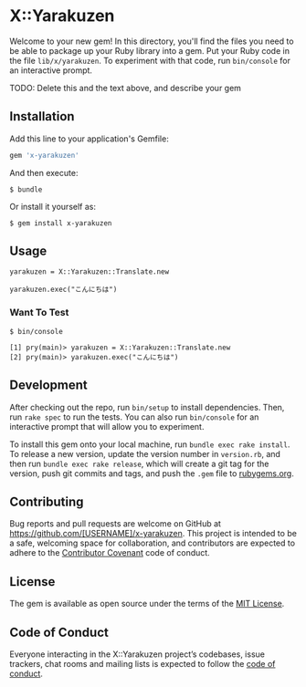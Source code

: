 # X::Yarakuzen

Welcome to your new gem! In this directory, you'll find the files you need to be able to package up your Ruby library into a gem. Put your Ruby code in the file `lib/x/yarakuzen`. To experiment with that code, run `bin/console` for an interactive prompt.

TODO: Delete this and the text above, and describe your gem

## Installation

Add this line to your application's Gemfile:

```ruby
gem 'x-yarakuzen'
```

And then execute:

    $ bundle

Or install it yourself as:

    $ gem install x-yarakuzen

## Usage

```
yarakuzen = X::Yarakuzen::Translate.new

yarakuzen.exec("こんにちは")

```

### Want To Test

```
$ bin/console

[1] pry(main)> yarakuzen = X::Yarakuzen::Translate.new
[2] pry(main)> yarakuzen.exec("こんにちは")

```

## Development

After checking out the repo, run `bin/setup` to install dependencies. Then, run `rake spec` to run the tests. You can also run `bin/console` for an interactive prompt that will allow you to experiment.

To install this gem onto your local machine, run `bundle exec rake install`. To release a new version, update the version number in `version.rb`, and then run `bundle exec rake release`, which will create a git tag for the version, push git commits and tags, and push the `.gem` file to [rubygems.org](https://rubygems.org).

## Contributing

Bug reports and pull requests are welcome on GitHub at https://github.com/[USERNAME]/x-yarakuzen. This project is intended to be a safe, welcoming space for collaboration, and contributors are expected to adhere to the [Contributor Covenant](http://contributor-covenant.org) code of conduct.

## License

The gem is available as open source under the terms of the [MIT License](https://opensource.org/licenses/MIT).

## Code of Conduct

Everyone interacting in the X::Yarakuzen project’s codebases, issue trackers, chat rooms and mailing lists is expected to follow the [code of conduct](https://github.com/[USERNAME]/x-yarakuzen/blob/master/CODE_OF_CONDUCT.md).
